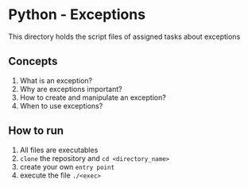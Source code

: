 # Python - Exceptions
This directory holds the script files of assigned tasks about exceptions

## Concepts
1. What is an exception?
2. Why are exceptions important?
3. How to create and manipulate an exception?
4. When to use exceptions?

## How to run
1. All files are executables
2. `clone` the repository and `cd <directory_name>`
3. create your own `entry point`
4. execute the file `./<exec>`



